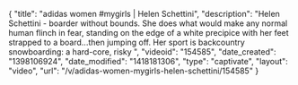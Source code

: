 {
    "title": "adidas women #mygirls | Helen Schettini",
    "description": "Helen Schettini -  boarder without bounds. She does what would make any normal human flinch in fear, standing on the edge of a white precipice with her feet strapped to a board...then jumping off. Her sport is backcountry snowboarding: a hard-core, risky ",
    "videoid": "154585",
    "date_created": "1398106924",
    "date_modified": "1418181306",
    "type": "captivate",
    "layout": "video",
    "url": "\/v\/adidas-women-mygirls-helen-schettini\/154585"
}